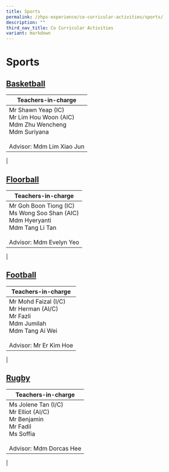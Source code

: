 ```yaml
---
title: Sports
permalink: /zhps-experience/co-curricular-activities/sports/
description: ""
third_nav_title: Co Curricular Activities
variant: markdown
---
```

# Sports

[Basketball](/sports/basketball)
----------

| Teachers-in-charge |
|---|
| Mr Shawn Yeap (IC)<br>Mr Lim Hou Woon (AIC)<br>Mdm Zhu Wencheng<br>Mdm Suriyana <br><br>Advisor: Mdm Lim Xiao Jun |
|

[Floorball](/sports/floorball)
---------

| Teachers-in-charge |
|---|
| Mr Goh Boon Tiong (IC)<br>Ms Wong Soo Shan (AIC)<br>Mdm Hyeryanti<br>Mdm Tang Li Tan<br><br>Advisor: Mdm Evelyn Yeo |
|

[Football](/sports/football)
--------

| Teachers-in-charge |
|---|
| Mr Mohd Faizal (I/C)<br>Mr Herman (AI/C)<br>Mr Fazli<br>Mdm Jumilah<br>Mdm Tang Ai Wei<br><br>Advisor: Mr Er Kim Hoe |
|

[Rugby](/sports/rugby)
-----

| Teachers-in-charge |
|---|
| Ms Jolene Tan (I/C)<br>Mr Elliot (AI/C)<br>Mr Benjamin<br>Mr Fadil<br>Ms Soffia<br><br>Advisor: Mdm Dorcas Hee |
|